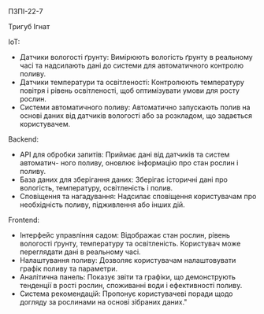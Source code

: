 ПЗПІ-22-7

Тригуб Ігнат

IoT:
- Датчики вологості ґрунту: Вимірюють вологість ґрунту в реальному часі
 та надсилають дані до системи для автоматичного контролю поливу.
- Датчики температури та освітленості: Контролюють температуру повітря
 і рівень освітленості, щоб оптимізувати умови для росту рослин.
- Системи автоматичного поливу: Автоматично запускають полив на основі
 даних від датчиків вологості або за розкладом, що задається користувачем.

 Backend:
- API для обробки запитів: Приймає дані від датчиків та систем автоматич-
ного поливу, оновлює інформацію про стан рослин і поливу.
- База даних для зберігання даних: Зберігає історичні дані про вологість, 
температуру, освітленість і полив.
- Сповіщення та нагадування: Надсилає сповіщення користувачам про
 необхідність поливу, підживлення або інших дій.

 Frontend:
- Інтерфейс управління садом: Відображає стан рослин, рівень вологості ґрунту,
 температуру та освітленість. Користувач може переглядати дані в реальному часі.
- Налаштування поливу: Дозволяє користувачам налаштовувати графік поливу та параметри.
- Аналітична панель: Показує звіти та графіки, що демонструють тенденції в рості рослин, споживанні води і ефективності поливу.
- Система рекомендацій: Пропонує користувачеві поради щодо догляду за рослинами на основі зібраних даних."
